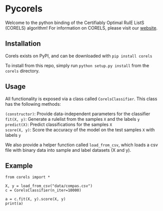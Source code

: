 # Pycorels

Welcome to the python binding of the Certifiably Optimal RulE ListS (CORELS) algorithm! For information on CORELS, please visit our [website](https://corels.eecs.harvard.edu).

## Installation

Corels exists on PyPI, and can be downloaded with
`pip install corels`

To install from this repo, simply run `python setup.py install` from the `corels` directory.

## Usage

All functionality is exposed via a class called `CorelsClassifier`. This class has the following methods:

`(constructor)`: Provide data-independent parameters for the classifier   
`fit(X, y)`: Generate a rulelist from the samples `X` and the labels `y`   
`predict(X)`: Predict classifications for the samples `X`   
`score(X, y)`: Score the accuracy of the model on the test samples `X` with labels `y`   

We also provide a helper function called `load_from_csv`, which loads a csv file with binary data
into sample and label datasets (X and y).

## Example
~~~~
from corels import *

X, y = load_from_csv("data/compas.csv")
c = CorelsClassifier(n_iter=10000)

a = c.fit(X, y).score(X, y)
print(a)
~~~~
